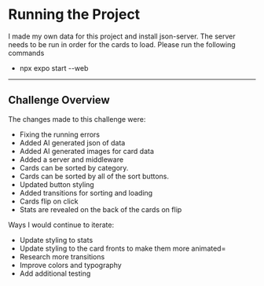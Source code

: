 # **Running the Project**

I made my own data for this project and install json-server. The server needs to be run in order for the cards to load. Please run the following commands 

   - npx expo start --web

---

## **Challenge Overview**

The changes made to this challenge were:

- Fixing the running errors
- Added AI generated json of data
- Added AI generated images for card data
- Added a server and middleware
- Cards can be sorted by category.
- Cards can be sorted by all of the sort buttons.
- Updated button styling
- Added transitions for sorting and loading
- Cards flip on click 
- Stats are revealed on the back of the cards on flip

Ways I would continue to iterate:

- Update styling to stats
- Update styling to the card fronts to make them more animated=
- Research more transitions
- Improve colors and typography
- Add additional testing
